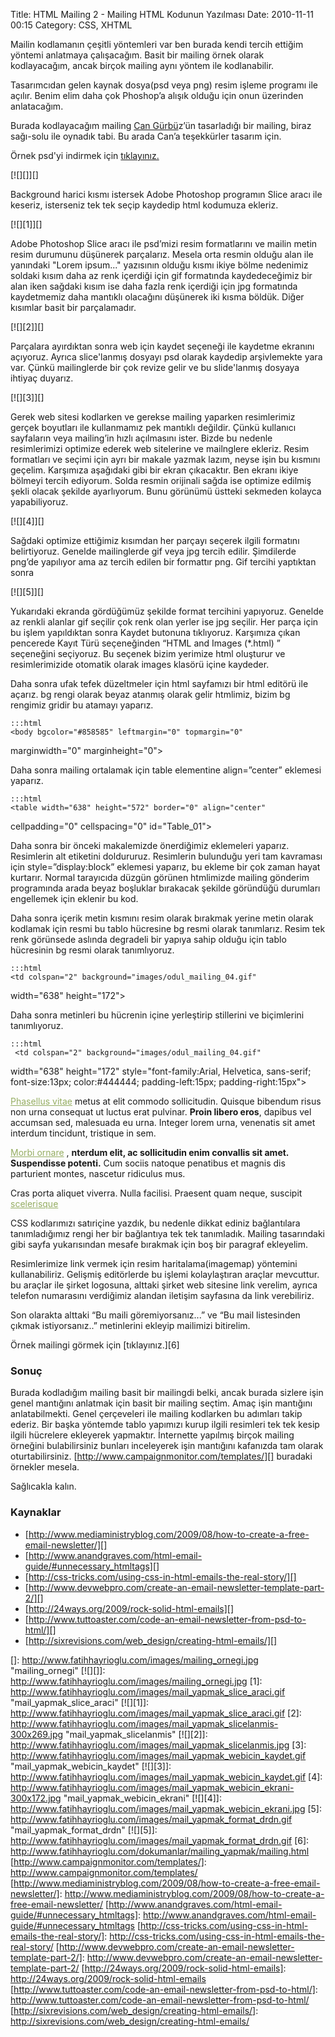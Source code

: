 Title: HTML Mailing 2 - Mailing HTML Kodunun Yazılması
Date: 2010-11-11 00:15
Category: CSS, XHTML

Mailin kodlamanın çeşitli yöntemleri var ben burada kendi tercih ettiğim
yöntemi anlatmaya çalışacağım. Basit bir mailing örnek olarak
kodlayacağım, ancak birçok mailing aynı yöntem ile kodlanabilir. </span>

Tasarımcıdan gelen kaynak dosya(psd veya png) resim işleme programı ile
açılır. Benim elim daha çok Phoshop’a alışık olduğu için onun üzerinden
anlatacağım.

Burada kodlayacağım mailing [Can Gürbü][]z’ün tasarladığı bir mailing,
biraz sağı-solu ile oynadık tabi. Bu arada Can’a teşekkürler tasarım
için.

Örnek psd'yi indirmek için [tıklayınız.][]

[![][]][]

Background harici kısmı istersek Adobe Photoshop programın Slice aracı
ile keseriz, isterseniz tek tek seçip kaydedip html kodumuza ekleriz.

[![][1]][]

Adobe Photoshop Slice aracı ile psd’mizi resim formatlarını ve mailin
metin resim durumunu düşünerek parçalarız. Mesela orta resmin olduğu
alan ile yanındaki "Lorem ipsum..." yazısının olduğu kısmı ikiye bölme
nedenimiz soldaki kısım daha az renk içerdiği için gif formatında
kaydedeceğimiz bir alan iken sağdaki kısım ise daha fazla renk içerdiği
için jpg formatında kaydetmemiz daha mantıklı olacağını düşünerek iki
kısma böldük. Diğer kısımlar basit bir parçalamadır.

[![][2]][]

Parçalara ayırdıktan sonra web için kaydet seçeneği ile kaydetme
ekranını açıyoruz. Ayrıca slice'lanmış dosyayı psd olarak kaydedip
arşivlemekte yara var. Çünkü mailinglerde bir çok revize gelir ve bu
slide'lanmış dosyaya ihtiyaç duyarız.

[![][3]][]

Gerek web sitesi kodlarken ve gerekse mailing yaparken resimlerimiz
gerçek boyutları ile kullanmamız pek mantıklı değildir. Çünkü kullanıcı
sayfaların veya mailing’in hızlı açılmasını ister. Bizde bu nedenle
resimlerimizi optimize ederek web sitelerine ve mailnglere ekleriz.
Resim formatları ve seçimi için ayrı bir makale yazmak lazım, neyse işin
bu kısmını geçelim. Karşımıza aşağıdaki gibi bir ekran çıkacaktır. Ben
ekranı ikiye bölmeyi tercih ediyorum. Solda resmin orijinali sağda ise
optimize edilmiş şekli olacak şekilde ayarlıyorum. Bunu görünümü üstteki
sekmeden kolayca yapabiliyoruz.

[![][4]][]

Sağdaki optimize ettiğimiz kısımdan her parçayı seçerek ilgili formatını
belirtiyoruz. Genelde mailinglerde gif veya jpg tercih edilir.
Şimdilerde png’de yapılıyor ama az tercih edilen bir formattır png. Gif
tercihi yaptıktan sonra

[![][5]][]

Yukarıdaki ekranda gördüğümüz şekilde format tercihini yapıyoruz.
Genelde az renkli alanlar gif seçilir çok renk olan yerler ise jpg
seçilir. Her parça için bu işlem yapıldıktan sonra Kaydet butonuna
tıklıyoruz. Karşımıza çıkan pencerede Kayıt Türü seçeneğinden “HTML and
Images (*.html) ” seçeneğini seçiyoruz. Bu seçenek bizim yerimize html
oluşturur ve resimlerimizide otomatik olarak images klasörü içine
kaydeder.

Daha sonra ufak tefek düzeltmeler için html sayfamızı bir html editörü
ile açarız. <body> bg rengi olarak beyaz atanmış olarak gelir
htmlimiz, bizim bg rengimiz gridir bu atamayı yaparız.

	:::html
	<body bgcolor="#858585" leftmargin="0" topmargin="0"
marginwidth="0" marginheight="0">

Daha sonra mailing ortalamak için table elementine align=”center”
eklemesi yaparız.

	:::html
	<table width="638" height="572" border="0" align="center"
cellpadding="0" cellspacing="0" id="Table_01">

Daha sonra bir önceki makalemizde önerdiğimiz eklemeleri yaparız.
Resimlerin alt etiketini doldururuz. Resimlerin bulunduğu yeri tam
kavraması için style=”display:block” eklemesi yaparız, bu ekleme bir çok
zaman hayat kurtarır. Normal tarayıcıda düzgün görünen htmlimizde
mailing gönderim programında arada beyaz boşluklar bırakacak şekilde
göründüğü durumları engellemek için eklenir bu kod.

Daha sonra içerik metin kısmını resim olarak bırakmak yerine metin
olarak kodlamak için resmi bu tablo hücresine bg resmi olarak
tanımlarız. Resim tek renk görünsede aslında degradeli bir yapıya sahip
olduğu için tablo hücresinin bg resmi olarak tanımlıyoruz.

	:::html
	<td colspan="2" background="images/odul_mailing_04.gif"
width="638" height="172"></td>

Daha sonra metinleri bu hücrenin içine yerleştirip stillerini ve
biçimlerini tanımlıyoruz.

	:::html
	 <td colspan="2" background="images/odul_mailing_04.gif"
width="638" height="172" style="font-family:Arial, Helvetica,
sans-serif; font-size:13px; color:#444444; padding-left:15px;
padding-right:15px"><p><a href="#"
style="color:#95ad62">Phasellus vitae</a> metus at elit commodo
sollicitudin. Quisque bibendum risus non urna consequat ut luctus erat
pulvinar. <strong>Proin libero eros</strong>, dapibus vel accumsan
sed, malesuada eu urna. Integer lorem urna, venenatis sit amet interdum
tincidunt, tristique in sem. </p> <p><a href="#"
style="color:#95ad62">Morbi ornare</a> , <strong>nterdum elit, ac
sollicitudin enim convallis sit amet. Suspendisse potenti.</strong>
Cum sociis natoque penatibus et magnis dis parturient montes, nascetur
ridiculus mus. </p> <p>Cras porta aliquet viverra. Nulla facilisi.
Praesent quam neque, suscipit <a href="#"
style="color:#95ad62">scelerisque</a></p></td> 

CSS kodlarımızı satıriçine yazdık, bu nedenle dikkat ediniz bağlantılara
tanımladığımız rengi her bir bağlantıya tek tek tanımladık. Mailing
tasarındaki gibi sayfa yukarısından mesafe bırakmak için boş bir
paragraf ekleyelim.

Resimlerimize link vermek için resim haritalama(imagemap) yöntemini
kullanabiliriz. Gelişmiş editörlerde bu işlemi kolaylaştıran araçlar
mevcuttur. bu araçlar ile şirket logosuna, alttaki şirket web sitesine
link verelim, ayrıca telefon numarasını verdiğimiz alandan iletişim
sayfasına da link verebiliriz.

Son olarakta alttaki “Bu maili göremiyorsanız...” ve “Bu mail
listesinden çıkmak istiyorsanız..” metinlerini ekleyip mailimizi
bitirelim.

Örnek mailingi görmek için [tıklayınız.][6]

### Sonuç

Burada kodladığım mailing basit bir mailingdi belki, ancak burada
sizlere işin genel mantığını anlatmak için basit bir mailing seçtim.
Amaç işin mantığını anlatabilmekti. Genel çerçeveleri ile mailing
kodlarken bu adımları takip ederiz. Bir başka yöntemde tablo yapımızı
kurup ilgili resimleri tek tek kesip ilgili hücrelere ekleyerek
yapmaktır. İnternette yapılmış birçok mailing örneğini bulabilirsiniz
bunları inceleyerek işin mantığını kafanızda tam olarak
oturtabilirsiniz. [http://www.campaignmonitor.com/templates/][] buradaki
örnekler mesela.

Sağlıcakla kalın.

### Kaynaklar

-   [http://www.mediaministryblog.com/2009/08/how-to-create-a-free-email-newsletter/][]
-   [http://www.anandgraves.com/html-email-guide/#unnecessary_htmltags][]
-   [http://css-tricks.com/using-css-in-html-emails-the-real-story/][]
-   [http://www.devwebpro.com/create-an-email-newsletter-template-part-2/][]
-   [http://24ways.org/2009/rock-solid-html-emails][]
-   [http://www.tuttoaster.com/code-an-email-newsletter-from-psd-to-html/][]
-   [http://sixrevisions.com/web_design/creating-html-emails/][]</a>

</p>

  [Can Gürbü]: http://www.cangurbuz.com/
  [tıklayınız.]: http://www.fatihhayrioglu.com/dokumanlar/mailing_yapmak/mailing.rar
  []: http://www.fatihhayrioglu.com/images/mailing_ornegi.jpg
    "mailing_ornegi"
  [![][]]: http://www.fatihhayrioglu.com/images/mailing_ornegi.jpg
  [1]: http://www.fatihhayrioglu.com/images/mail_yapmak_slice_araci.gif
    "mail_yapmak_slice_araci"
  [![][1]]: http://www.fatihhayrioglu.com/images/mail_yapmak_slice_araci.gif
  [2]: http://www.fatihhayrioglu.com/images/mail_yapmak_slicelanmis-300x269.jpg
    "mail_yapmak_slicelanmis"
  [![][2]]: http://www.fatihhayrioglu.com/images/mail_yapmak_slicelanmis.jpg
  [3]: http://www.fatihhayrioglu.com/images/mail_yapmak_webicin_kaydet.gif
    "mail_yapmak_webicin_kaydet"
  [![][3]]: http://www.fatihhayrioglu.com/images/mail_yapmak_webicin_kaydet.gif
  [4]: http://www.fatihhayrioglu.com/images/mail_yapmak_webicin_ekrani-300x172.jpg
    "mail_yapmak_webicin_ekrani"
  [![][4]]: http://www.fatihhayrioglu.com/images/mail_yapmak_webicin_ekrani.jpg
  [5]: http://www.fatihhayrioglu.com/images/mail_yapmak_format_drdn.gif
    "mail_yapmak_format_drdn"
  [![][5]]: http://www.fatihhayrioglu.com/images/mail_yapmak_format_drdn.gif
  [6]: http://www.fatihhayrioglu.com/dokumanlar/mailing_yapmak/mailing.html
  [http://www.campaignmonitor.com/templates/]: http://www.campaignmonitor.com/templates/
  [http://www.mediaministryblog.com/2009/08/how-to-create-a-free-email-newsletter/]: http://www.mediaministryblog.com/2009/08/how-to-create-a-free-email-newsletter/
  [http://www.anandgraves.com/html-email-guide/#unnecessary_htmltags]: http://www.anandgraves.com/html-email-guide/#unnecessary_htmltags
  [http://css-tricks.com/using-css-in-html-emails-the-real-story/]: http://css-tricks.com/using-css-in-html-emails-the-real-story/
  [http://www.devwebpro.com/create-an-email-newsletter-template-part-2/]: http://www.devwebpro.com/create-an-email-newsletter-template-part-2/
  [http://24ways.org/2009/rock-solid-html-emails]: http://24ways.org/2009/rock-solid-html-emails
  [http://www.tuttoaster.com/code-an-email-newsletter-from-psd-to-html/]: http://www.tuttoaster.com/code-an-email-newsletter-from-psd-to-html/
  [http://sixrevisions.com/web_design/creating-html-emails/]: http://sixrevisions.com/web_design/creating-html-emails/
